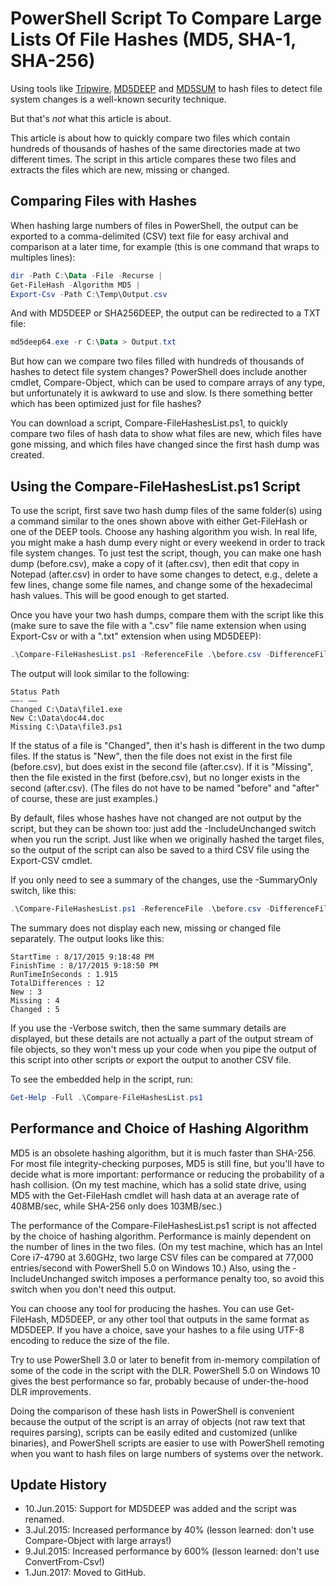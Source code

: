 # PowerShell Script To Compare Large Lists Of File Hashes (MD5, SHA-1, SHA-256)

Using tools like [Tripwire](http://www.tripwire.org/), [MD5DEEP](http://md5deep.sourceforge.net/) and [MD5SUM](http://en.wikipedia.org/wiki/Md5sum) to hash files to detect file system changes is a well-known security technique.

But that's *not* what this article is about.

This article is about how to quickly compare two files which contain hundreds of thousands of hashes of the same directories made at two different times. The script in this article compares these two files and extracts the files which are new, missing or changed.

## Comparing Files with Hashes
When hashing large numbers of files in PowerShell, the output can be exported to a comma-delimited (CSV) text file for easy archival and comparison at a later time, for example (this is one command that wraps to multiples lines):

```powershell
dir -Path C:\Data -File -Recurse |
Get-FileHash -Algorithm MD5 |
Export-Csv -Path C:\Temp\Output.csv
```

And with MD5DEEP or SHA256DEEP, the output can be redirected to a TXT file:

```powershell
md5deep64.exe -r C:\Data > Output.txt
```

But how can we compare two files filled with hundreds of thousands of hashes to detect file system changes? PowerShell does include another cmdlet, Compare-Object, which can be used to compare arrays of any type, but unfortunately it is awkward to use and slow. Is there something better which has been optimized just for file hashes?

You can download a script, Compare-FileHashesList.ps1, to quickly compare two files of hash data to show what files are new, which files have gone missing, and which files have changed since the first hash dump was created. 

## Using the Compare-FileHashesList.ps1 Script
To use the script, first save two hash dump files of the same folder(s) using a command similar to the ones shown above with either Get-FileHash or one of the DEEP tools. Choose any hashing algorithm you wish. In real life, you might make a hash dump every night or every weekend in order to track file system changes. To just test the script, though, you can make one hash dump (before.csv), make a copy of it (after.csv), then edit that copy in Notepad (after.csv) in order to have some changes to detect, e.g., delete a few lines, change some file names, and change some of the hexadecimal hash values. This will be good enough to get started.

Once you have your two hash dumps, compare them with the script like this (make sure to save the file with a ".csv" file name extension when using Export-Csv or with a ".txt" extension when using MD5DEEP):

```powershell
.\Compare-FileHashesList.ps1 -ReferenceFile .\before.csv -DifferenceFile .\after.csv
```

The output will look similar to the following:

```
Status Path
——- ——
Changed C:\Data\file1.exe
New C:\Data\doc44.doc
Missing C:\Data\file3.ps1
```

If the status of a file is "Changed", then it's hash is different in the two dump files. If the status is "New", then the file does not exist in the first file (before.csv), but does exist in the second file (after.csv). If it is "Missing", then the file existed in the first (before.csv), but no longer exists in the second (after.csv). (The files do not have to be named "before" and "after" of course, these are just examples.)

By default, files whose hashes have not changed are not output by the script, but they can be shown too: just add the -IncludeUnchanged switch when you run the script. Just like when we originally hashed the target files, so the output of the script can also be saved to a third CSV file using the Export-CSV cmdlet.

If you only need to see a summary of the changes, use the -SummaryOnly switch, like this:

```powershell
.\Compare-FileHashesList.ps1 -ReferenceFile .\before.csv -DifferenceFile .\after.csv -SummaryOnly
```

The summary does not display each new, missing or changed file separately. The output looks like this:

```
StartTime : 8/17/2015 9:18:48 PM
FinishTime : 8/17/2015 9:18:50 PM
RunTimeInSeconds : 1.915
TotalDifferences : 12
New : 3
Missing : 4
Changed : 5
```

If you use the -Verbose switch, then the same summary details are displayed, but these details are not actually a part of the output stream of file objects, so they won't mess up your code when you pipe the output of this script into other scripts or export the output to another CSV file.

To see the embedded help in the script, run:

```powershell
Get-Help -Full .\Compare-FileHashesList.ps1
```

## Performance and Choice of Hashing Algorithm
MD5 is an obsolete hashing algorithm, but it is much faster than SHA-256. For most file integrity-checking purposes, MD5 is still fine, but you'll have to decide what is more important: performance or reducing the probability of a hash collision. (On my test machine, which has a solid state drive, using MD5 with the Get-FileHash cmdlet will hash data at an average rate of 408MB/sec, while SHA-256 only does 103MB/sec.)

The performance of the Compare-FileHashesList.ps1 script is not affected by the choice of hashing algorithm. Performance is mainly dependent on the number of lines in the two files. (On my test machine, which has an Intel Core i7-4790 at 3.60GHz, two large CSV files can be compared at 77,000 entries/second with PowerShell 5.0 on Windows 10.) Also, using the -IncludeUnchanged switch imposes a performance penalty too, so avoid this switch when you don't need this output.

You can choose any tool for producing the hashes. You can use Get-FileHash, MD5DEEP, or any other tool that outputs in the same format as MD5DEEP. If you have a choice, save your hashes to a file using UTF-8 encoding to reduce the size of the file.

Try to use PowerShell 3.0 or later to benefit from in-memory compilation of some of the code in the script with the DLR. PowerShell 5.0 on Windows 10 gives the best performance so far, probably because of under-the-hood DLR improvements.

Doing the comparison of these hash lists in PowerShell is convenient because the output of the script is an array of objects (not raw text that requires parsing), scripts can be easily edited and customized (unlike binaries), and PowerShell scripts are easier to use with PowerShell remoting when you want to hash files on large numbers of systems over the network.

## Update History

* 10.Jun.2015: Support for MD5DEEP was added and the script was renamed.
* 3.Jul.2015: Increased performance by 40% (lesson learned: don't use Compare-Object with large arrays!)
* 9.Jul.2015: Increased performance by 600% (lesson learned: don't use ConvertFrom-Csv!)
* 1.Jun.2017: Moved to GitHub.
